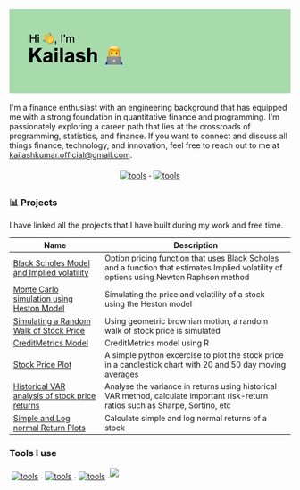 ![Header](/header.png)

I'm a finance enthusiast with an engineering background that has equipped me with a strong foundation in quantitative finance and programming. I'm passionately exploring a career path that lies at the crossroads of programming, statistics, and finance. If you want to connect and discuss all things finance, technology, and innovation, feel free to reach out to me at kailashkumar.official@gmail.com. 


<p align="center">
  <a href="https://www.linkedin.com/in/kailash26/">
    <img src="https://img.shields.io/badge/LinkedIn-0077B5?style=for-the-badge&logo=linkedin&logoColor=white" alt="tools" style="vertical-align:top; margin:6px 4px">
  </a> 
 <a href="https://www.kaggle.com/kailashkumars/code">
    <img src="https://img.shields.io/badge/Kaggle-20BEFF?style=for-the-badge&logo=Kaggle&logoColor=white" alt="tools" style="vertical-align:top; margin:6px 4px">
  </a>
</p>

### 📊 Projects 

I have linked all the projects that I have built during my work and free time.

| Name | Description |
| --- | --- | 
| [Black Scholes Model and Implied volatility](https://github.com/kailashkumar-S/kailashkumar-S/blob/0f4894e609f5e89af41ee9b9c7d6160dc2431b29/Projects/bs_and_iv_implementation.ipynb) | Option pricing function that uses Black Scholes and a function that estimates Implied volatility of options using Newton Raphson method | 
| [Monte Carlo simulation using Heston Model](https://github.com/kailashkumar-S/kailashkumar-S/blob/32ed9a15c1e03f53d640311c63a15a173c3cf46c/Projects/Heston_Model.ipynb) | Simulating the price and volatility of a stock using the Heston model | 
| [Simulating a Random Walk of Stock Price](https://github.com/kailashkumar-S/kailashkumar-S/blob/92e6c0ad119c7c09edc492da8ac637e8d794f46d/Projects/Stock_Price_Simulation_GBM.ipynb) | Using geometric brownian motion, a random walk of stock price is simulated |
| [CreditMetrics Model](https://www.kaggle.com/code/kailashkumars/creditmetrics-model)  | CreditMetrics model using R | 
| [Stock Price Plot](https://www.kaggle.com/kailashkumars/stock-price-plot)  | A simple python excercise to plot the stock price in a candlestick chart with 20 and 50 day moving averages | 
| [Historical VAR analysis of stock price returns](https://www.kaggle.com/code/kailashkumars/historical-var-analysis)| Analyse the variance in returns using historical VAR method, calculate important risk-return ratios such as Sharpe, Sortino, etc |
| [Simple and Log normal Return Plots](https://www.kaggle.com/code/kailashkumars/simple-and-log-normal-return-plots)| Calculate simple and log normal returns of a stock |
 

### Tools I use
<p align="left">
 <a href="#tools-i-use">
    <img src="https://img.shields.io/badge/Python-14354C?style=for-the-badge&logo=python&logoColor=white" alt="tools" style="vertical-align:top; margin:6px 4px">
  </a>
 <a href="#tools-i-use">
    <img src="https://img.shields.io/badge/R-276DC3?style=for-the-badge&logo=r&logoColor=white" alt="tools" style="vertical-align:top; margin:6px 4px">
  </a> 
 <a href="#tools-i-use">
    <img src="https://img.shields.io/badge/MySQL-00000F?style=for-the-badge&logo=mysql&logoColor=white" alt="tools" style="vertical-align:top; margin:6px 4px">
  </a> 
  <a href="#tools-i-use">
    <img src="https://img.shields.io/badge/Visual%20Basic-512BD4?logo=visualbasic&logoColor=fff&style=for-the-badge">
  </a> 
</p>
